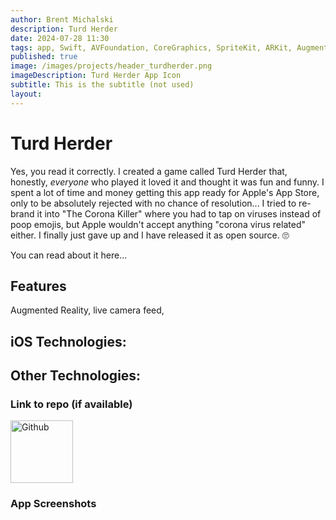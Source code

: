 ```yaml
---
author: Brent Michalski
description: Turd Herder
date: 2024-07-28 11:30
tags: app, Swift, AVFoundation, CoreGraphics, SpriteKit, ARKit, Augmented Reality, Particle Emitters, game, funny
published: true
image: /images/projects/header_turdherder.png
imageDescription: Turd Herder App Icon
subtitle: This is the subtitle (not used)
layout:
---
```

#  Turd Herder

Yes, you read it correctly. I created a game called Turd Herder that, honestly, *everyone* who played it loved it and thought it was fun and funny. I spent a lot of time and money getting this app ready for Apple's App Store, only to be absolutely rejected with no chance of resolution...
I tried to re-brand it into "The Corona Killer" where you had to tap on viruses instead of poop emojis, but Apple wouldn't accept anything "corona virus related" either.  I finally just gave up and I have released it as open source. 🙄  

 You can read about it here...

## Features
Augmented Reality, live camera feed, 

## iOS Technologies:

## Other Technologies:

### Link to repo (if available)
<img src="/images/github.png" title="Github" width="100" />

### App Screenshots
